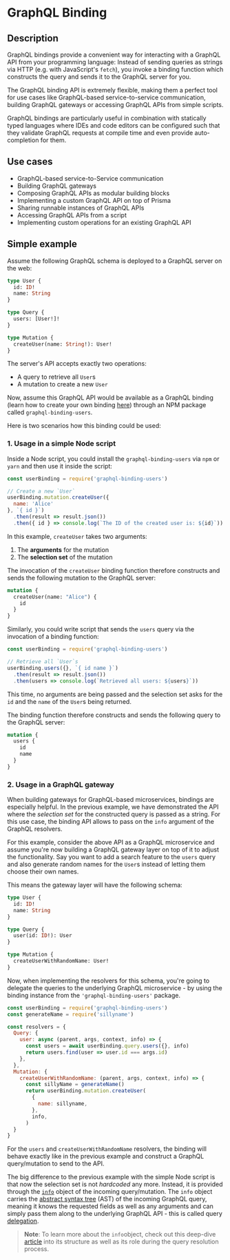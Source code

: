 # GraphQL Binding

<!-- [![](../assets/view-on-github.png)](https://github.com/graphql-binding/graphql-binding)

[<img src="../assets/view-on-github.png" />](https://github.com/graphql-binding/graphql-binding)

[<img src="../assets/view-on-github.png" />](https://github.com/graphql-binding/graphql-binding)

<a href="https://github.com/graphql-binding/graphql-binding"><img src="../assets/view-on-github.png" /></a> -->

## Description

GraphQL bindings provide a convenient way for interacting with a GraphQL API from your programming language: Instead of sending queries as strings via HTTP (e.g. with JavaScript's `fetch`), you invoke a binding function which constructs the query and sends it to the GraphQL server for you.

The GraphQL binding API is extremely flexible, making them a perfect tool for use cases like GraphQL-based service-to-service communication, building GraphQL gateways or accessing GraphQL APIs from simple scripts.

GraphQL bindings are particularly useful in combination with statically typed languages where IDEs and code editors can be configured such that they validate GraphQL requests at compile time and even provide auto-completion for them.

## Use cases

- GraphQL-based service-to-Service communication
- Building GraphQL gateways
- Composing GraphQL APIs as modular building blocks
- Implementing a custom GraphQL API on top of Prisma
- Sharing runnable instances of GraphQL APIs
- Accessing GraphQL APIs from a script
- Implementing custom operations for an existing GraphQL API

## Simple example

Assume the following GraphQL schema is deployed to a GraphQL server on the web:

```graphql
type User {
  id: ID!
  name: String
}

type Query {
  users: [User!]!
}

type Mutation {
  createUser(name: String!): User!
}
```

The server's API accepts exactly two operations:

- A query to retrieve all `User`s
- A mutation to create a new `User`

Now, assume this GraphQL API would be available as a GraphQL binding (learn how to create your own binding [here](./04-Creating-your-own-Binding.md)) through an NPM package called `graphql-binding-users`.

Here is two scenarios how this binding could be used:

### 1. Usage in a simple Node script

Inside a Node script, you could install the `graphql-binding-users` via `npm` or `yarn` and then use it inside the script:

```js
const userBinding = require('graphql-binding-users')

// Create a new `User`
userBinding.mutation.createUser({
  name: 'Alice'
}, `{ id }`)
  .then(result => result.json())
  .then({ id } => console.log(`The ID of the created user is: ${id}`))
```

In this example, `createUser` takes two arguments:

1. The **arguments** for the mutation
2. The **selection set** of the mutation

The invocation of the `createUser` binding function therefore constructs and sends the following mutation to the GraphQL server:

```graphql
mutation {
  createUser(name: "Alice") {
    id
  }
}
```

Similarly, you could write script that sends the `users` query via the invocation of a binding function:

```js
const userBinding = require('graphql-binding-users')

// Retrieve all `User`s
userBinding.users({}, `{ id name }`)
  .then(result => result.json())
  .then(users => console.log(`Retrieved all users: ${users}`))
```

This time, no arguments are being passed and the selection set asks for the `id` and the `name` of the `User`s being returned.

The binding function therefore constructs and sends the following query to the GraphQL server:

```graphql
mutation {
  users {
    id
    name
  }
}
```

### 2. Usage in a GraphQL gateway

When building gateways for GraphQL-based microservices, bindings are especially helpful. In the previous example, we have demonstrated the API where the _selection set_ for the constructed query is passed as a string. For this use case, the binding API allows to pass on the `info` argument of the GraphQL resolvers.

For this example, consider the above API as a GraphQL microservice and assume you're now building a GraphQL gateway layer on top of it to adjust the functionality. Say you want to add a search feature to the `users` query and also generate random names for the `User`s instead of letting them choose their own names.

This means the gateway layer will have the following schema:

```graphql
type User {
  id: ID!
  name: String
}

type Query {
  user(id: ID!): User
}

type Mutation {
  createUserWithRandomName: User!
}
```

Now, when implementing the resolvers for this schema, you're going to delegate the queries to the underlying GraphQL microservice - by using the binding instance from the `'graphql-binding-users'` package.

```js
const userBinding = require('graphql-binding-users')
const generateName = require('sillyname')

const resolvers = {
  Query: {
    user: async (parent, args, context, info) => {
      const users = await userBinding.query.users({}, info)
      return users.find(user => user.id === args.id)
    },
  },
  Mutation: {
    createUserWithRandomName: (parent, args, context, info) => {
      const sillyName = generateName()
      return userBinding.mutation.createUser(
        {
          name: sillyname,
        },
        info,
      )
  }
}
```

For the `users` and `createUserWithRandomName` resolvers, the binding will behave exactly like in the previous example and construct a GraphQL query/mutation to send to the API.

The big difference to the previous example with the simple Node script is that now the selection set is not _hardcoded_ any more. Instead, it is provided through the [`info`](https://blog.graph.cool/graphql-server-basics-demystifying-the-info-argument-in-graphql-resolvers-6f26249f613a) object of the incoming query/mutation. The `info` object carries the [abstract syntax tree](https://medium.com/@cjoudrey/life-of-a-graphql-query-lexing-parsing-ca7c5045fad8) (AST) of the incoming GraphQL query, meaning it knows the requested fields as well as any arguments and can simply pass them along to the underlying GraphQL API - this is called query [delegation](https://blog.graph.cool/graphql-schema-stitching-explained-schema-delegation-4c6caf468405).

> **Note**: To learn more about the `info`object, check out this deep-dive [article](https://blog.graph.cool/graphql-server-basics-demystifying-the-info-argument-in-graphql-resolvers-6f26249f613a) into its structure as well as its role during the query resolution process.
